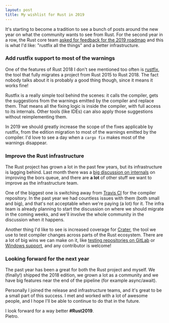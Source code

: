```yaml
---
layout: post
title: My wishlist for Rust in 2019
---
```


It's starting to become a tradition to see a bunch of posts around the new year
on what the community wants to see from Rust. For the second year in a row, the
Rust core team [asked for feedback for the 2019
roadmap](https://blog.rust-lang.org/2018/12/06/call-for-rust-2019-roadmap-blogposts.html)
and this is what I'd like: "rustfix all the things" and a better
infrastructure.

### Add rustfix support to most of the warnings

One of the features of Rust 2018 I don't see mentioned too often is
[rustfix][rustfix], the tool that fully migrates a project from Rust 2015 to
Rust 2018. The fact nobody talks about it is probably a good thing though,
since it means it works fine!

Rustfix is a really simple tool behind the scenes: it calls the compiler, gets
the suggestions from the warnings emitted by the compiler and replace them.
That means all the fixing logic is inside the compiler, with full access to its
internals. Other tools (like IDEs) can also apply those suggestions without
reimplementing them.

In 2019 we should greatly increase the scope of the fixes applicable by
rustfix, from the edition migration to most of the warnings emitted by the
compiler. I'd love to see a day when a `cargo fix` makes most of the warnings
disappear.

[rustfix]: https://github.com/rust-lang-nursery/rustfix

### Improve the Rust infrastructure

The Rust project has grown a lot in the past few years, but its infrastructure
is lagging behind. Last month there was a [big discussion on
internals][internals-homu] on improving the bors queue, and there are **a lot**
of other stuff we want to improve as the infrastructure team.

One of the biggest one is switching away from [Travis CI][travis] for the
compiler repository. In the past year we had countless issues with them (both
small and big), and that's not acceptable when we're paying (a lot) for it. The
infra team is already planning to start the discussion on where we should
migrate in the coming weeks, and we'll involve the whole community in the
discussion when it happens.

Another thing I'd like to see is increased coverage for [Crater][crater], the
tool we use to test compiler changes across parts of the Rust ecosystem. There
are a lot of big wins we can make on it, like [testing repositories on
GitLab][crater-gitlab] or [Windows support][crater-windows], and any
contributor is welcome!

[internals-homu]: https://internals.rust-lang.org/t/homu-queue-woes-and-suggestions-on-how-to-fix-them/8954
[travis]: https://travis-ci.org
[discord-infra]: https://discord.gg/AxXmxzN
[crater]: https://github.com/rust-lang-nursery/crater
[crater-gitlab]: https://github.com/rust-ops/rust-repos/issues/20
[crater-windows]: https://github.com/rust-lang-nursery/crater/issues/149

### Looking forward for the next year

The past year has been a great for both the Rust project and myself. We
(finally!) shipped the 2018 edition, we grown a lot as a community and we have
big features near the end of the pipeline (for example async/await).

Personally I joined the release and infrastructure teams, and it's great to be
a small part of this success. I met and worked with a lot of awesome people,
and I hope I'll be able to continue to do that in the future.

I look forward for a way better **#Rust2019**.  
Pietro.

